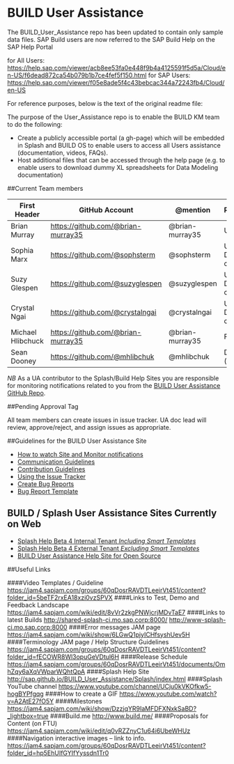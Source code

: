 # BUILD User Assistance

The BUILD_User_Assistance repo has been updated to contain only sample data files. SAP Build users are now referred to the SAP Build Help on the SAP Help Portal

for All Users:  https://help.sap.com/viewer/acb8ee53fa0e448f9b4a4125591f5d5a/Cloud/en-US/f6dead872ca54b079b1b7ce4fef5f150.html
for SAP Users:  https://help.sap.com/viewer/f05e8ade5f4c43bebcac344a72243fb4/Cloud/en-US




For reference purposes, below is the text of the original readme file:

The purpose of the User_Assistance repo is to enable the BUILD KM team to do the following: 

+ Create a publicly accessible portal (a gh-page) which will be embedded in Splash and BUILD OS to enable users to access all Users assistance (documentation, videos, FAQs).
+ Host additional files that can be accessed through the help page (e.g. to enable users to download dummy XL spreadsheets for Data Modeling documentation)

##Current Team members


| First Header  | GitHub Account |@mention  |Role/Speciality |
| ------------- | ------------- |------------- | ------------- |
| Brian Murray  | https://github.com/@brian-murray35  | @brian-murray35  | UA doc lead  |
| Sophia Marx  | https://github.com/@sophsterm  | @sophsterm  | UA Video and Documentation content|
| Suzy Glespen | https://github.com/@suzyglespen  | @suzyglespen  | UA Video and Documentation content  |
| Crystal Ngai  | https://github.com/@crystalngai  | @crystalngai   | UA Video and Documentation content  |
| Michael Hlibchuck  | https://github.com/@brian-murray35  | @brian-murray35  | Flex Pub lead  |
| Sean Dooney  | https://github.com/@mhlibchuk  | @mhlibchuk   | Developer (intern)  |

*NB* As a UA contributor to the Splash/Build Help Sites you are responsible for monitoring notifications related to you from the [BUILD User Assistance GitHub Repo](https://github.com/SAP/BUILD_User_Assistance).


##Pending Approval Tag

All team members can create issues in issue tracker. UA doc lead will review, approve/reject, and assign issues as appropriate.


##Guidelines for the BUILD User Assistance Site

+ [How to watch Site and Monitor notifications](https://github.com/SAP/BUILD_User_Assistance/wiki/Watch-Site-and-Monitor-Nofications)
+ [Communication Guidelines](https://github.com/SAP/BUILD_User_Assistance/wiki/Communication-Guidelines)
+ [Contribution Guidelines](https://github.com/SAP/BUILD_User_Assistance/wiki/Contribution-Guidelines)
+ [Using the Issue Tracker](https://github.com/SAP/BUILD_User_Assistance/wiki/Using-the-Issue-Tracker)
+ [Create Bug Reports](https://github.com/SAP/BUILD_User_Assistance/wiki/Create-Bug-Reports)
+ [Bug Report Template](https://github.com/SAP/BUILD_User_Assistance/wiki/Bug-Report-Template)

## BUILD / Splash User Assistance Sites Currently on Web
+ [Splash Help Beta 4 Internal Tenant *Including Smart Templates*](http://sap.github.io/BUILD_User_Assistance/Splash/index.html)
+ [Splash Help Beta 4 External Tenant *Excluding Smart Templates*](http://sap.github.io/BUILD_User_Assistance/Splash/external/index.html)
+ [BUILD User Assistance Help Site for Open Source](http://sap.github.io/BUILD_User_Assistance/)

##Useful Links

####Video Templates / Guideline
https://jam4.sapjam.com/groups/60qDosrRAVDTLeeirVt451/content?folder_id=5beTF2rxEA18xzi0vzSPVX
####Links to Test, Demo and Feedback Landscape
https://jam4.sapjam.com/wiki/edit/8vVr2zkgPNWjcrjMDvTaE7
####Links to latest Builds
http://shared-splash-ci.mo.sap.corp:8000/
http://www-splash-ci.mo.sap.corp:8000
####Error messages JAM page 
https://jam4.sapjam.com/wiki/show/6LGwQ1pjyICHfsyshUev5H
####Terminology JAM page / Help Structure Guidelines
https://jam4.sapjam.com/groups/60qDosrRAVDTLeeirVt451/content?folder_id=fECOWR8Wl3opuGeVDtul6H
####Release Schedule
https://jam4.sapjam.com/groups/60qDosrRAVDTLeeirVt451/documents/OmhZqy6aXqVWparWQhtQpA
####Splash Help Site
http://sap.github.io/BUILD_User_Assistance/Splash/index.html
####Splash YouTube channel
https://www.youtube.com/channel/UCju0kVKOfkw5-hogBYPfgqg
####How to create a GIF
https://www.youtube.com/watch?v=A2AtE27fO5Y
####Milestones
https://jam4.sapjam.com/wiki/show/DzzjqYR9IaMFDFXNxkSaBD?_lightbox=true
####Build.me
http://www.build.me/
####Proposals for Content (on FTU)
https://jam4.sapjam.com/wiki/edit/q0vRZZnyC1u64i6UbeWHUz
####Navigation interactive images – link to info.
https://jam4.sapjam.com/groups/60qDosrRAVDTLeeirVt451/content?folder_id=hp5EhUIfGYIfYyssdn1Tr0 


